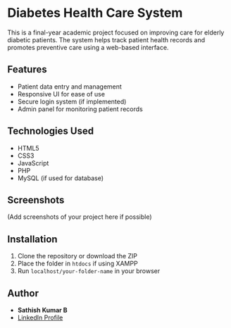 # Diabetes Health Care System

This is a final-year academic project focused on improving care for elderly diabetic patients. The system helps track patient health records and promotes preventive care using a web-based interface.

## Features
- Patient data entry and management
- Responsive UI for ease of use
- Secure login system (if implemented)
- Admin panel for monitoring patient records

## Technologies Used
- HTML5
- CSS3
- JavaScript
- PHP
- MySQL (if used for database)

## Screenshots
(Add screenshots of your project here if possible)

## Installation
1. Clone the repository or download the ZIP
2. Place the folder in `htdocs` if using XAMPP
3. Run `localhost/your-folder-name` in your browser

## Author
- **Sathish Kumar B**
- [LinkedIn Profile](https://www.linkedin.com/in/sathish-kumar-b-361613298)
